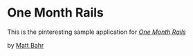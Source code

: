# One Month Rails

This is the pinteresting sample application for 
[*One Month Rails*](http://onemonthrails.com)

by [Matt Bahr](http://matthewbahr.me)